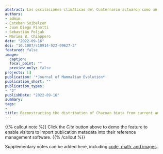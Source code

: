 ```yaml
---
abstract: Las oscilaciones climáticas del Cuaternario actuaron como un factor esencial para moldear la distribución y composición de la biota neotropical. Sin embargo, sus efectos en el Chaco sudamericano aún son poco conocidos. En este trabajo presentamos una colección actualizada de registros de una de sus especies emblemáticas, _Tolypeutes matacus_. Analizamos la dinámica de distribución de la especie en escenarios actuales y pasados para revelar los efectos de cambios pasados sobre la biota chaqueña. Construimos tres nichos, uno con datos actuales (nicho actual), el otro usando datos de ocurrencia del Pleistoceno y variables predictoras del Último Máximo Glacial (nicho glaciar), y el último combinando datos actuales y del Pleistoceno para generar un nicho multitemporal. Los nichos se proyectaron en los escenarios Actual, Holoceno Medio, Último Máximo Glacial y Último Interglacial. Obtuvimos 398 registros para la especie, correspondientes a registros actuales, históricos, Holoceno y Pleistoceno. La distribución en el presnte se da principalmente en la actual región del Chaco. Para las reconstrucciones de nichos actuales, las áreas adecuadas fueron más pequeñas que las que se encuentran hoy en día, principalmente durante el Último Interglacial y el Último Máximo Glacial. La reconstrucción del Holoceno recupera una distribución de áreas adecuadas bastante similar a la actual. En contraste, la proyección del nicho glaciar muestra valores de idoneidad superiores en la Región Pampeana en todos los períodos analizados. Las proyecciones de nicho multitemporal mostraron resultados similares a los obtenidos a partir de las proyecciones de nicho actuales. Las oscilaciones climáticas parecen haber impactado significativamente la distribución de la especie, generando retracciones en épocas pasadas y un período de estabilidad de distribución desde el Holoceno. Las diferencias entre las proyecciones de nicho sugieren que las poblaciones pampeanas pueden haber evolucionado en condiciones diferentes a las de la región chaqueña.
authors:
- admin
- Esteban Soibelzon
- Juan Diego Pinotti
- Sebastián Poljak
- Marina B. Chiappero
date: "2022-09-16"
doi: "10.1007/s10914-022-09627-3"
featured: false
image: 
  caption: 
  focal_point: ""
  preview_only: false
projects: []
publication: '*Journal of Mammalian Evolution*'
publication_short: ""
publication_types:
- "2"
publishDate: "2022-09-16"
summary: 
tags:
-
title: Reconstructing the distribution of Chacoan biota from current and past evidence: the case of the southern three‑banded armadillo _Tolypeutes matacus_ (Desmarest, 1804)
---
```


{{% callout note %}}
Click the *Cite* button above to demo the feature to enable visitors to import publication metadata into their reference management software.
{{% /callout %}}

Supplementary notes can be added here, including [code, math, and images](https://wowchemy.com/docs/writing-markdown-latex/).